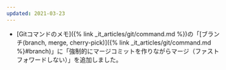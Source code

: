 ```yaml
---
updated: 2021-03-23
---
```

- [Gitコマンドのメモ]({% link _it_articles/git/command.md %})の「[ブランチ(branch, merge, cherry-pick)]({% link _it_articles/git/command.md %}#branch)」に「強制的にマージコミットを作りながらマージ（ファストフォワードしない）」を追加しました。